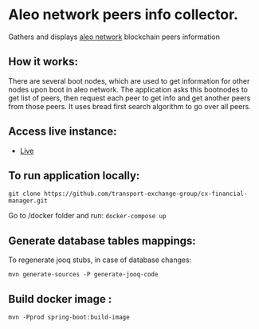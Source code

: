 # Aleo network peers info collector. 

Gathers and displays [aleo network](https://www.aleo.org/) blockchain peers information

## How it works:

There are several boot nodes, which are used to get information for other nodes upon boot in aleo network. The application asks this bootnodes to get
list of peers, then request each peer to get info and get another peers from those peers. It uses bread first search algorithm to go over all peers.

## Access live instance:

* [Live](http://aleo-peers-info.web3brothers.tech)

## To run application locally:

```
git clone https://github.com/transport-exchange-group/cx-financial-manager.git
```
Go to /docker folder and run:
`
docker-compose up
`

## Generate database tables mappings:

To regenerate jooq stubs, in case of database changes:

`mvn generate-sources -P generate-jooq-code`

## Build docker image :

`mvn -Pprod spring-boot:build-image`
